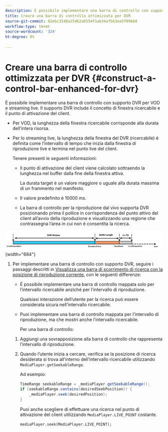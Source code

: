 ```yaml
---
description: È possibile implementare una barra di controllo con supporto DVR per VOD e streaming live. Il supporto DVR include il concetto di finestra ricercabile e il punto di attivazione del client.
title: Creare una barra di controllo ottimizzata per DVR
source-git-commit: 02ebc3548a254b2a6554f1ab34afbb3ea5f09bb8
workflow-type: tm+mt
source-wordcount: '324'
ht-degree: 0%

---
```


# Creare una barra di controllo ottimizzata per DVR {#construct-a-control-bar-enhanced-for-dvr}

È possibile implementare una barra di controllo con supporto DVR per VOD e streaming live. Il supporto DVR include il concetto di finestra ricercabile e il punto di attivazione del client.

* Per VOD, la lunghezza della finestra ricercabile corrisponde alla durata dell’intera risorsa.
* Per lo streaming live, la lunghezza della finestra del DVR (ricercabile) è definita come l’intervallo di tempo che inizia dalla finestra di riproduzione live e termina nel punto live del client.

  Tenere presenti le seguenti informazioni:

   * Il punto di attivazione del client viene calcolato sottraendo la lunghezza nel buffer dalla fine della finestra attiva.

     La durata target è un valore maggiore o uguale alla durata massima di un frammento nel manifesto.
   * Il valore predefinito è 10000 ms.
   * La barra di controllo per la riproduzione dal vivo supporta DVR posizionando prima il pollice in corrispondenza del punto attivo del client all’avvio della riproduzione e visualizzando una regione che contrassegna l’area in cui non è consentita la ricerca.

<!--<a id="fig_37A39A28BA714BA5A2C461357ED5BD41"></a>-->

![](assets/dvr-window.PNG){width="684"}

1. Per implementare una barra di controllo con supporto DVR, seguire i passaggi descritti in [Visualizza una barra di scorrimento di ricerca con la posizione di riproduzione corrente.](../../../tvsdk-3x-android-prog/android-3x-content-playback-options-android2/ui-configure/android-3x-ui-seek-scrub-bar-display.md) con le seguenti differenze:

   * È possibile implementare una barra di controllo mappata solo per l’intervallo ricercabile anziché per l’intervallo di riproduzione.

     Qualsiasi interazione dell’utente per la ricerca può essere considerata sicura nell’intervallo ricercabile.
   * Puoi implementare una barra di controllo mappata per l’intervallo di riproduzione, ma che mostri anche l’intervallo ricercabile.

     Per una barra di controllo:

   1. Aggiungi una sovrapposizione alla barra di controllo che rappresenta l’intervallo di riproduzione.
   1. Quando l’utente inizia a cercare, verifica se la posizione di ricerca desiderata si trova all’interno dell’intervallo ricercabile utilizzando `MediaPlayer.getSeekableRange`.

      Ad esempio:

      ```java
      TimeRange seekableRange = _mediaPlayer.getSeekableRange(); 
      if (seekableRange.contains(desiredSeekPosition)) { 
          _mediaPlayer.seek(desiredPosition); 
      }
      ```

      Puoi anche scegliere di effettuare una ricerca nel punto di attivazione del client utilizzando `MediaPlayer.LIVE_POINT` costante.

      ```
      mediaPlayer.seek(MediaPlayer.LIVE_POINT);
      ```
